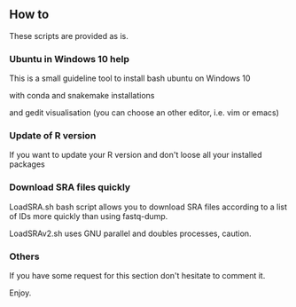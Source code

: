 ## How to
These scripts are provided as is.



### Ubuntu in Windows 10 help

This is a small guideline tool to install bash ubuntu on Windows 10

with conda and snakemake installations

and gedit visualisation (you can choose an other editor, i.e. vim or emacs)



### Update of R version

If you want to update your R version and don't loose all your installed packages



### Download SRA files quickly

LoadSRA.sh bash script allows you to download SRA files according to a list of 
IDs more quickly than using fastq-dump.

LoadSRAv2.sh uses GNU parallel and doubles processes, caution.



### Others

If you have some request for this section don't hesitate to comment it.

Enjoy.